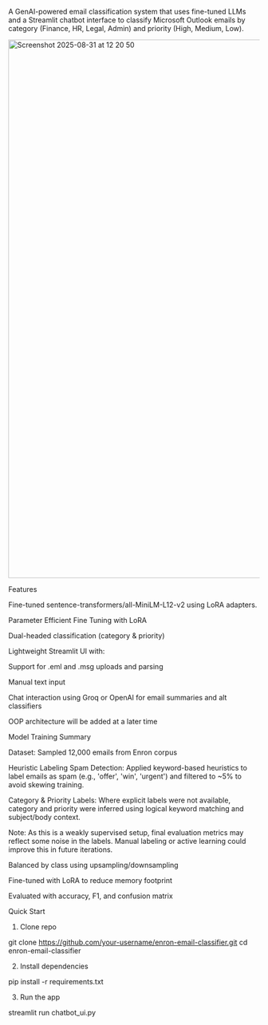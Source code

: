 A GenAI-powered email classification system that uses fine-tuned LLMs and a Streamlit chatbot interface to classify Microsoft Outlook emails by category (Finance, HR, Legal, Admin) and priority (High, Medium, Low).

<img width="1920" height="1080" alt="Screenshot 2025-08-31 at 12 20 50" src="https://github.com/user-attachments/assets/e77e2604-9f9b-412c-bd30-c7f6fa7c5d50" />

Features

Fine-tuned sentence-transformers/all-MiniLM-L12-v2 using LoRA adapters.

Parameter Efficient Fine Tuning with LoRA

Dual-headed classification (category & priority)

Lightweight Streamlit UI with:

Support for .eml and .msg uploads and parsing

Manual text input

Chat interaction using Groq or OpenAI for email summaries and alt classifiers



OOP architecture will be added at a later time


Model Training Summary

Dataset: Sampled 12,000 emails from Enron corpus

Heuristic Labeling
Spam Detection:
Applied keyword-based heuristics to label emails as spam (e.g., 'offer', 'win', 'urgent') and filtered to ~5% to avoid skewing training.

Category & Priority Labels:
Where explicit labels were not available, category and priority were inferred using logical keyword matching and subject/body context.

 Note: As this is a weakly supervised setup, final evaluation metrics may reflect some noise in the labels. Manual labeling or active learning could improve this in future iterations.

Balanced by class using upsampling/downsampling

Fine-tuned with LoRA to reduce memory footprint

Evaluated with accuracy, F1, and confusion matrix


Quick Start

1. Clone repo

git clone https://github.com/your-username/enron-email-classifier.git
cd enron-email-classifier

2. Install dependencies

pip install -r requirements.txt

3. Run the app

streamlit run chatbot_ui.py

